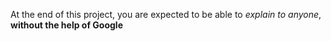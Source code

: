 At the end of this project, you are expected to be able to *explain to anyone*, **without the help of Google**